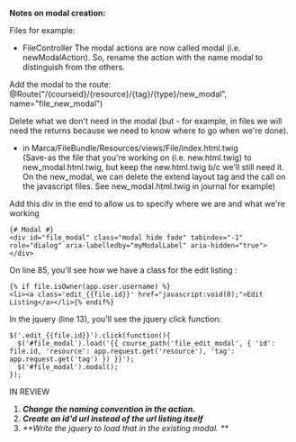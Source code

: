 **Notes on modal creation:**

Files for example:
* FileController
The modal actions are now called modal (i.e. newModalAction).  So, rename the action with the name modal to distinguish from the others.  
  
Add the modal to the route: @Route("/{courseid}/{resource}/{tag}/{type}/new_modal", name="file_new_modal")

Delete what we don't need in the modal (but - for example, in files we will need the returns because we need to know where to go when we're done).  

* in Marca/FileBundle/Resources/views/File/index.html.twig  
(Save-as the file that you're working on (i.e. new.html.twig) to new_modal.html.twig, but keep the new.html.twig b/c we'll still need it.  On the new_modal, we can delete the extend layout tag and the call on the javascript files.  See new_modal.html.twig in journal for example)


Add this div in the end to allow us to specify where we are and what we're working

```
{# Modal #}
<div id="file_modal" class="modal hide fade" tabindex="-1" role="dialog" aria-labelledby="myModalLabel" aria-hidden="true">     
</div>
```

 On line 85, you'll see how we have a class for the edit listing :

```
{% if file.isOwner(app.user.username) %}
<li><a class='edit_{{file.id}}' href="javascript:void(0);">Edit Listing</a></li>{% endif%}
```

In the jquery (line 13), you'll see the jquery click function:

```
$('.edit_{{file.id}}').click(function(){
  $('#file_modal').load('{{ course_path('file_edit_modal', { 'id': file.id, 'resource': app.request.get('resource'), 'tag': app.request.get('tag') }) }}');
  $('#file_modal').modal();
});
```

IN REVIEW
1. _**Change the naming convention in the action.**_
2. _**Create an id'd url instead of the url listing itself**_
3. _**Write the jquery to load that in the existing modal.  **_